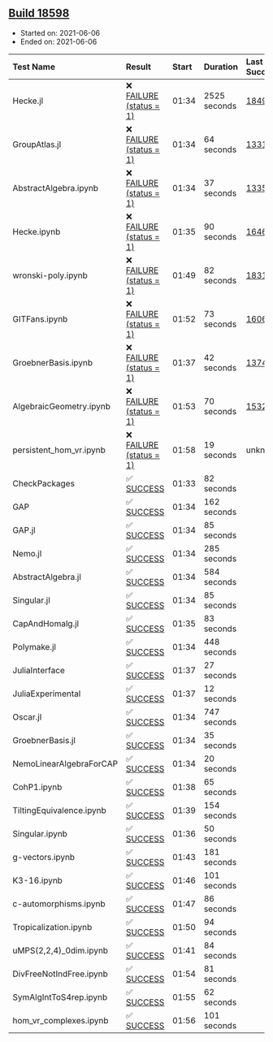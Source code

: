 ## [Build 18598](https://oscarci.mathematik.uni-kl.de/job/oscar/18598/)

* Started on: 2021-06-06
* Ended on: 2021-06-06

| Test Name    | Result | Start | Duration | Last Success | First Failure |
|:-------------|:-------|:------|:---------|:-------------|:--------------|
| Hecke.jl | ❌ [FAILURE (status = 1)](https://oscarci.mathematik.uni-kl.de/job/oscar/18598/artifact/logs/build-18598/Hecke.jl.log) | 01:34 | 2525 seconds | [18490](https://oscarci.mathematik.uni-kl.de/job/oscar/18490/) | [18491](https://oscarci.mathematik.uni-kl.de/job/oscar/18491/) |
| GroupAtlas.jl | ❌ [FAILURE (status = 1)](https://oscarci.mathematik.uni-kl.de/job/oscar/18598/artifact/logs/build-18598/GroupAtlas.jl.log) | 01:34 | 64 seconds | [13311](https://oscarci.mathematik.uni-kl.de/job/oscar/13311/) | [13312](https://oscarci.mathematik.uni-kl.de/job/oscar/13312/) |
| AbstractAlgebra.ipynb | ❌ [FAILURE (status = 1)](https://oscarci.mathematik.uni-kl.de/job/oscar/18598/artifact/logs/build-18598/AbstractAlgebra.ipynb.log) | 01:34 | 37 seconds | [13355](https://oscarci.mathematik.uni-kl.de/job/oscar/13355/) | [13356](https://oscarci.mathematik.uni-kl.de/job/oscar/13356/) |
| Hecke.ipynb | ❌ [FAILURE (status = 1)](https://oscarci.mathematik.uni-kl.de/job/oscar/18598/artifact/logs/build-18598/Hecke.ipynb.log) | 01:35 | 90 seconds | [16463](https://oscarci.mathematik.uni-kl.de/job/oscar/16463/) | [16464](https://oscarci.mathematik.uni-kl.de/job/oscar/16464/) |
| wronski-poly.ipynb | ❌ [FAILURE (status = 1)](https://oscarci.mathematik.uni-kl.de/job/oscar/18598/artifact/logs/build-18598/wronski-poly.ipynb.log) | 01:49 | 82 seconds | [18314](https://oscarci.mathematik.uni-kl.de/job/oscar/18314/) | [18315](https://oscarci.mathematik.uni-kl.de/job/oscar/18315/) |
| GITFans.ipynb | ❌ [FAILURE (status = 1)](https://oscarci.mathematik.uni-kl.de/job/oscar/18598/artifact/logs/build-18598/GITFans.ipynb.log) | 01:52 | 73 seconds | [16068](https://oscarci.mathematik.uni-kl.de/job/oscar/16068/) | [16069](https://oscarci.mathematik.uni-kl.de/job/oscar/16069/) |
| GroebnerBasis.ipynb | ❌ [FAILURE (status = 1)](https://oscarci.mathematik.uni-kl.de/job/oscar/18598/artifact/logs/build-18598/GroebnerBasis.ipynb.log) | 01:37 | 42 seconds | [13748](https://oscarci.mathematik.uni-kl.de/job/oscar/13748/) | [13749](https://oscarci.mathematik.uni-kl.de/job/oscar/13749/) |
| AlgebraicGeometry.ipynb | ❌ [FAILURE (status = 1)](https://oscarci.mathematik.uni-kl.de/job/oscar/18598/artifact/logs/build-18598/AlgebraicGeometry.ipynb.log) | 01:53 | 70 seconds | [15322](https://oscarci.mathematik.uni-kl.de/job/oscar/15322/) | [15323](https://oscarci.mathematik.uni-kl.de/job/oscar/15323/) |
| persistent_hom_vr.ipynb | ❌ [FAILURE (status = 1)](https://oscarci.mathematik.uni-kl.de/job/oscar/18598/artifact/logs/build-18598/persistent_hom_vr.ipynb.log) | 01:58 | 19 seconds | unknown | unknown |
| CheckPackages | ✅ [SUCCESS](https://oscarci.mathematik.uni-kl.de/job/oscar/18598/artifact/logs/build-18598/CheckPackages.log) | 01:33 | 82 seconds |  |  |
| GAP | ✅ [SUCCESS](https://oscarci.mathematik.uni-kl.de/job/oscar/18598/artifact/logs/build-18598/GAP.log) | 01:34 | 162 seconds |  |  |
| GAP.jl | ✅ [SUCCESS](https://oscarci.mathematik.uni-kl.de/job/oscar/18598/artifact/logs/build-18598/GAP.jl.log) | 01:34 | 85 seconds |  |  |
| Nemo.jl | ✅ [SUCCESS](https://oscarci.mathematik.uni-kl.de/job/oscar/18598/artifact/logs/build-18598/Nemo.jl.log) | 01:34 | 285 seconds |  |  |
| AbstractAlgebra.jl | ✅ [SUCCESS](https://oscarci.mathematik.uni-kl.de/job/oscar/18598/artifact/logs/build-18598/AbstractAlgebra.jl.log) | 01:34 | 584 seconds |  |  |
| Singular.jl | ✅ [SUCCESS](https://oscarci.mathematik.uni-kl.de/job/oscar/18598/artifact/logs/build-18598/Singular.jl.log) | 01:34 | 85 seconds |  |  |
| CapAndHomalg.jl | ✅ [SUCCESS](https://oscarci.mathematik.uni-kl.de/job/oscar/18598/artifact/logs/build-18598/CapAndHomalg.jl.log) | 01:35 | 83 seconds |  |  |
| Polymake.jl | ✅ [SUCCESS](https://oscarci.mathematik.uni-kl.de/job/oscar/18598/artifact/logs/build-18598/Polymake.jl.log) | 01:34 | 448 seconds |  |  |
| JuliaInterface | ✅ [SUCCESS](https://oscarci.mathematik.uni-kl.de/job/oscar/18598/artifact/logs/build-18598/JuliaInterface.log) | 01:37 | 27 seconds |  |  |
| JuliaExperimental | ✅ [SUCCESS](https://oscarci.mathematik.uni-kl.de/job/oscar/18598/artifact/logs/build-18598/JuliaExperimental.log) | 01:37 | 12 seconds |  |  |
| Oscar.jl | ✅ [SUCCESS](https://oscarci.mathematik.uni-kl.de/job/oscar/18598/artifact/logs/build-18598/Oscar.jl.log) | 01:34 | 747 seconds |  |  |
| GroebnerBasis.jl | ✅ [SUCCESS](https://oscarci.mathematik.uni-kl.de/job/oscar/18598/artifact/logs/build-18598/GroebnerBasis.jl.log) | 01:34 | 35 seconds |  |  |
| NemoLinearAlgebraForCAP | ✅ [SUCCESS](https://oscarci.mathematik.uni-kl.de/job/oscar/18598/artifact/logs/build-18598/NemoLinearAlgebraForCAP.log) | 01:34 | 20 seconds |  |  |
| CohP1.ipynb | ✅ [SUCCESS](https://oscarci.mathematik.uni-kl.de/job/oscar/18598/artifact/logs/build-18598/CohP1.ipynb.log) | 01:38 | 65 seconds |  |  |
| TiltingEquivalence.ipynb | ✅ [SUCCESS](https://oscarci.mathematik.uni-kl.de/job/oscar/18598/artifact/logs/build-18598/TiltingEquivalence.ipynb.log) | 01:39 | 154 seconds |  |  |
| Singular.ipynb | ✅ [SUCCESS](https://oscarci.mathematik.uni-kl.de/job/oscar/18598/artifact/logs/build-18598/Singular.ipynb.log) | 01:36 | 50 seconds |  |  |
| g-vectors.ipynb | ✅ [SUCCESS](https://oscarci.mathematik.uni-kl.de/job/oscar/18598/artifact/logs/build-18598/g-vectors.ipynb.log) | 01:43 | 181 seconds |  |  |
| K3-16.ipynb | ✅ [SUCCESS](https://oscarci.mathematik.uni-kl.de/job/oscar/18598/artifact/logs/build-18598/K3-16.ipynb.log) | 01:46 | 101 seconds |  |  |
| c-automorphisms.ipynb | ✅ [SUCCESS](https://oscarci.mathematik.uni-kl.de/job/oscar/18598/artifact/logs/build-18598/c-automorphisms.ipynb.log) | 01:47 | 86 seconds |  |  |
| Tropicalization.ipynb | ✅ [SUCCESS](https://oscarci.mathematik.uni-kl.de/job/oscar/18598/artifact/logs/build-18598/Tropicalization.ipynb.log) | 01:50 | 94 seconds |  |  |
| uMPS(2,2,4)_0dim.ipynb | ✅ [SUCCESS](https://oscarci.mathematik.uni-kl.de/job/oscar/18598/artifact/logs/build-18598/uMPS-2-2-4-_0dim.ipynb.log) | 01:41 | 84 seconds |  |  |
| DivFreeNotIndFree.ipynb | ✅ [SUCCESS](https://oscarci.mathematik.uni-kl.de/job/oscar/18598/artifact/logs/build-18598/DivFreeNotIndFree.ipynb.log) | 01:54 | 81 seconds |  |  |
| SymAlgIntToS4rep.ipynb | ✅ [SUCCESS](https://oscarci.mathematik.uni-kl.de/job/oscar/18598/artifact/logs/build-18598/SymAlgIntToS4rep.ipynb.log) | 01:55 | 62 seconds |  |  |
| hom_vr_complexes.ipynb | ✅ [SUCCESS](https://oscarci.mathematik.uni-kl.de/job/oscar/18598/artifact/logs/build-18598/hom_vr_complexes.ipynb.log) | 01:56 | 101 seconds |  |  |

